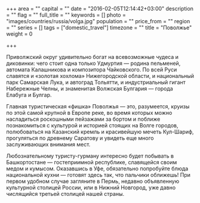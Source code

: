 +++
area = ""
capital = ""
date = "2016-02-05T12:14:42+03:00"
description = ""
flag = ""
full_title = ""
keywords = []
photo = "images/countries/russia/volga.jpg"
population = ""
price_from = ""
region = ""
series = []
tags = ["domestic_travel"]
timezone = ""
title = "Поволжье"
weight = 0

+++

Приволжский округ удивительно богат на всевозможные чудеса и диковинки: чего стоит одна только Удмуртия — родина пельменей, автомата Калашникова и композитора Чайковского. По всей Руси славятся и «золотая хохлома» Нижегородской области, и национальный парк Самарская Лука, и автоград Тольятти, и индустриальный гигант Набережные Челны, и знаменитая Волжская Булгария — города Елабуга и Булгар.

Главная туристическая «фишка» Поволжья — это, разумеется, круизы по этой самой крупной в Европе реке, во время которых можно насладиться роскошными пейзажами за бортом и поближе познакомиться с культурой и историей стоящих на Волге городов, полюбоваться на Казанский кремль и красивейшую мечеть Кул-Шариф, прогуляться по древнему Саратову и увидеть еще много заслуживающих внимания мест.

Любознательному туристу-гурману интересно будет побывать в Башкортостане — гостеприимной республике, славящейся своим медом и кумысом. Оказавшись в Уфе, обязательно попробуйте блюда национальной кухни — готовят здесь так, что пальчики оближешь! При первом удобном случае загляните в Пермь, недавно объявленную культурной столицей России, или в Нижний Новгород, уже давно числящийся третьей столицей нашей страны.